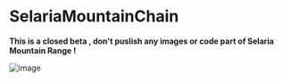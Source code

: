 # SelariaMountainChain

**This is a closed beta , don't puslish any images or code part of Selaria Mountain Range !**

![image](https://user-images.githubusercontent.com/77587065/196040880-7931f632-3dfa-42f2-96a8-7a35a18a49b8.png)
